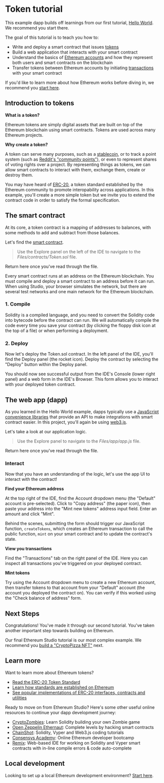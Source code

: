 # Token tutorial

This example dapp builds off learnings from our first tutorial, [Hello World](https://studio.ethereum.org/). We recommend you start there.

The goal of this tutorial is to teach you how to:

-   Write and deploy a smart contract that issues [tokens](https://docs.openzeppelin.com/contracts/2.x/tokens)
-   Build a web application that interacts with your smart contract
-   Understand the basics of [Ethereum accounts](https://ethereum.org/whitepaper/#ethereum-accounts) and how they represent both users and smart contracts on the blockchain
-   Transfer tokens between Ethereum accounts by initiating [transactions](https://ethereum.org/whitepaper/#messages-and-transactions) with your smart contract

If you'd like to learn more about how Ethereum works before diving in, we recommend you [start here](https://ethereum.org/learn/).

## Introduction to tokens

**What is a token?**

Ethereum tokens are simply digital assets that are built on top of the Ethereum blockchain using smart contracts. Tokens are used across many Ethereum projects.

**Why create a token?**

A token can serve many purposes,
such as a [stablecoin](https://www.investopedia.com/terms/s/stablecoin.asp),
or to track a point system (such as [Reddit's "community points"](https://www.reddit.com/community-points/)),
or even to represent shares of voting rights over a project. By representing things as tokens, we can allow smart contracts to interact with them, exchange them, create or destroy them.

You may have heard of [ERC-20](https://docs.openzeppelin.com/contracts/2.x/erc20), a token standard established by the Ethereum community to promote interopability across applications.
In this example, you'll create a more simple token but we invite you to extend the contract code in order to satisfy the formal specification.

## The smart contract

At its core, a token contract is a mapping of addresses to balances, with some methods to add and subtract from those balances.

Let's find the [smart contract](https://ethereum.org/learn/#smart-contracts).

> Use the Explore panel on the left of the IDE to navigate to the _Files/contracts/Token.sol_ file.

Return here once you've read through the file.

Every smart contract runs at an address on the Ethereum blockchain. You must compile and deploy a smart contract to an address before it can run. When using Studio, your browser simulates the network, but there are several test networks and one main network for the Ethereum blockchain.

### 1. Compile

Solidity is a compiled language, and you need to convert the Solidity code into bytecode before the contract can run. We will automatically compile the code every time you save your contract (by clicking the floppy disk icon at the top of a file) or when performing a deployment.

### 2. Deploy

Now let's deploy the Token.sol contract. In the left panel of the IDE, you'll find the Deploy panel (the rocket icon). Deploy the contract by selecting the "Deploy" button within the Deploy panel.

You should now see successful output from the IDE's Console (lower right panel) and a web form in the IDE's Browser. This form allows you to interact with your deployed token contract.

## The web app (dapp)

As you learned in the Hello World example, dapps typically use a [JavaScript convenience libraries](https://ethereum.org/developers/#frontend-javascript-apis) that provide an API to make integrations with smart contract easier. In this project, you'll again be using [web3.js](https://web3js.readthedocs.io/en/v1.2.8/).

Let's take a look at our application logic.

> Use the Explore panel to navigate to the _Files/app/app.js_ file.

Return here once you've read through the file.

### Interact

Now that you have an understanding of the logic, let's use the app UI to interact with the contract!

**Find your Ethereum address**

At the top right of the IDE, find the Account dropdown menu (the "Default" account is pre-selected). Click to "Copy address" (the paper icon), then paste your address into the "Mint new tokens" address input field. Enter an amount and click "Mint".

Behind the scenes, submitting the form should trigger our JavaScript function, `createTokens`, which creates an Ethereum transaction to call the public function, `mint` on your smart contract and to update the contract's state.

**View you transactions**

Find the "Transactions" tab on the right panel of the IDE. Here you can inspect all transactions you've triggered on your deployed contract.

**Mint tokens**

Try using the Account dropdown menu to create a new Ethereum account, then transfer tokens to that account from your "Default" account (the account you deployed the contract on). You can verify if this worked using the "Check balance of address" form.

## Next Steps

Congratulations! You've made it through our second tutorial. You've taken another important step towards building on Ethereum.

Our final Ethereum Studio tutorial is our most complex example. We recommend you [build a "CryptoPizza NFT"](https://studio.ethereum.org/) next.

## Learn more

Want to learn more about Ethereum tokens?

-   [Read the ERC-20 Token Standard](https://eips.ethereum.org/EIPS/eip-20)
-   [Learn how standards are established on Ethereum](https://ethereum.org/developers/#standards)
-   [See popular implementations of ERC-20 interfaces, contracts and utilities](https://docs.openzeppelin.com/contracts/2.x/api/token/erc20)

Ready to move on from Ethereum Studio? Here's some other useful online resources to continue your dapp development journey:

-   [CryptoZombies](https://cryptozombies.io/): Learn Solidity building your own Zombie game
-   [Open Zeppelin Ethernaut](https://ethernaut.openzeppelin.com/): Complete levels by hacking smart contracts
-   [ChainShot](https://www.chainshot.com/): Solidity, Vyper and Web3.js coding tutorials
-   [Consensys Academy](https://consensys.net/academy/bootcamp/): Online Ethereum developer bootcamp
-   [Remix](https://remix.ethereum.org/): Web-based IDE for working on Solidity and Vyper smart contracts with in-line compile errors & code auto-complete

## Local development

Looking to set up a local Ethereum development environment? [Start here](https://ethereum.org/developers/#developer-tools).
